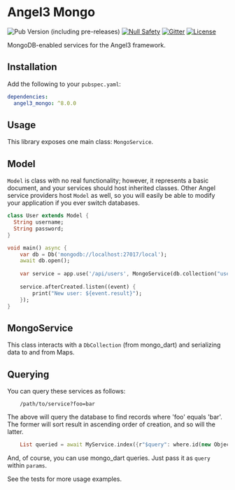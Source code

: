 # Angel3 Mongo

![Pub Version (including pre-releases)](https://img.shields.io/pub/v/angel3_mongo?include_prereleases)
[![Null Safety](https://img.shields.io/badge/null-safety-brightgreen)](https://dart.dev/null-safety)
[![Gitter](https://img.shields.io/gitter/room/angel_dart/discussion)](https://gitter.im/angel_dart/discussion)
[![License](https://img.shields.io/github/license/dukefirehawk/angel)](https://github.com/dukefirehawk/angel/tree/master/packages/mongo/LICENSE)

MongoDB-enabled services for the Angel3 framework.

## Installation

Add the following to your `pubspec.yaml`:

```yaml
dependencies:
  angel3_mongo: ^8.0.0
```

## Usage

This library exposes one main class: `MongoService`.

## Model

`Model` is class with no real functionality; however, it represents a basic document, and your services should host inherited classes. Other Angel service providers host `Model` as well, so you will easily be able to modify your application if you ever switch databases.

```dart
class User extends Model {
  String username;
  String password;
}

void main() async {
    var db = Db('mongodb://localhost:27017/local');
    await db.open();
    
    var service = app.use('/api/users', MongoService(db.collection("users")));
    
    service.afterCreated.listen((event) {
        print("New user: ${event.result}");
    });
}
```

## MongoService

This class interacts with a `DbCollection` (from mongo_dart) and serializing data to and from Maps.

## Querying

You can query these services as follows:

```curl
    /path/to/service?foo=bar
```

The above will query the database to find records where 'foo' equals 'bar'. The former will sort result in ascending order of creation, and so will the latter.

```dart
    List queried = await MyService.index({r"$query": where.id(new ObjectId.fromHexString("some hex string"})));
```

And, of course, you can use mongo_dart queries. Just pass it as `query` within `params`.

See the tests for more usage examples.
